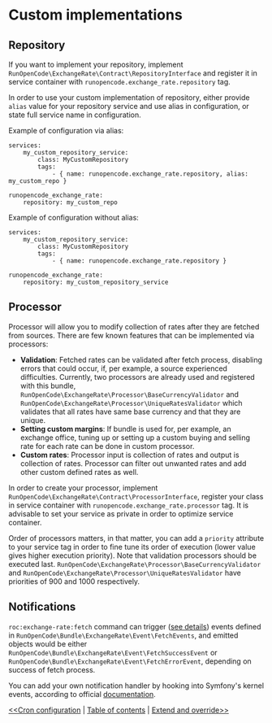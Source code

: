 Custom implementations
======================

## Repository

If you want to implement your repository, implement `RunOpenCode\ExchangeRate\Contract\RepositoryInterface`
and register it in service container with `runopencode.exchange_rate.repository` tag.

In order to use your custom implementation of repository, either provide `alias` value
for your repository service and use alias in configuration, or state full service
name in configuration.

Example of configuration via alias:

    services:
        my_custom_repository_service:
            class: MyCustomRepository
            tags:
                - { name: runopencode.exchange_rate.repository, alias: my_custom_repo }

    runopencode_exchange_rate:
        repository: my_custom_repo

Example of configuration without alias:

    services:
        my_custom_repository_service:
            class: MyCustomRepository
            tags:
                - { name: runopencode.exchange_rate.repository }

    runopencode_exchange_rate:
        repository: my_custom_repository_service


## Processor

Processor will allow you to modify collection of rates after they are
fetched from sources. There are few known features that can be implemented
via processors:

- **Validation**: Fetched rates can be validated after fetch process, disabling
errors that could occur, if, per example, a source experienced difficulties.
Currently, two processors are already used and registered with this bundle,
`RunOpenCode\ExchangeRate\Processor\BaseCurrencyValidator` and
`RunOpenCode\ExchangeRate\Processor\UniqueRatesValidator` which validates
that all rates have same base currency and that they are unique.
- **Setting custom margins**: If bundle is used for, per example, an
exchange office, tuning up or setting up a custom buying and selling rate
for each rate can be done in custom processor.
- **Custom rates**: Processor input is collection of rates and output is
collection of rates. Processor can filter out unwanted rates and add other
custom defined rates as well.

In order to create your processor, implement
`RunOpenCode\ExchangeRate\Contract\ProcessorInterface`, register your class
in service container with `runopencode.exchange_rate.processor` tag. It is
advisable to set your service as private in order to optimize service container.

Order of processors matters, in that matter, you can add a `priority` attribute
to your service tag in order to fine tune its order of execution (lower
value gives higher execution priority). Note that
validation processors should be executed last. `RunOpenCode\ExchangeRate\Processor\BaseCurrencyValidator`
and `RunOpenCode\ExchangeRate\Processor\UniqueRatesValidator` have priorities
of 900 and 1000 respectively.

## Notifications

`roc:exchange-rate:fetch` command can trigger ([see details](fetch-rates.md))
events defined in `RunOpenCode\Bundle\ExchangeRate\Event\FetchEvents`, and
emitted objects would be either `RunOpenCode\Bundle\ExchangeRate\Event\FetchSuccessEvent`
or `RunOpenCode\Bundle\ExchangeRate\Event\FetchErrorEvent`, depending on success
of fetch process.

You can add your own notification handler by hooking into Symfony's
kernel events, according to official [documentation](http://symfony.com/doc/current/event_dispatcher.html).

[<<Cron configuration](fetch-rates.md) | [Table of contents](index.md) | [Extend and override>>](extend-and-override.md)
